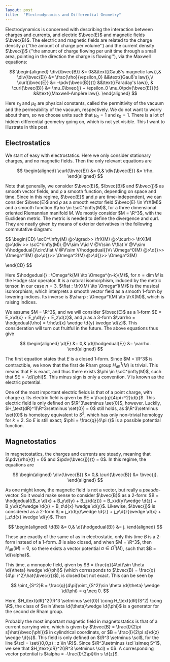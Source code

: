 ```yaml
---
layout: post
title:  "Electrodynamics and Differential Geometry"
---
```


Electrodynamics is concerned with describing the interaction between charges and currents, and electric $\bvec{E}$ and magnetic fields $\bvec{B}$. The electric and magnetic fields are related to the charge density $\rho$ (''the amount of charge per volume'') and the current density $\bvec{j}$ (''the amount of charge flowing per unit time through a small area, pointing in the direction the charge is flowing''), via the Maxwell equations:

$$
\begin{aligned}
    \div{\bvec{B}} &= 0&&\text{(Gauß's magnetic law)},& \div{\bvec{E}} &= \frac{\rho}{\epsilon_0} &&\text{(Gauß's law)},\\
    \curl{\bvec{E}} &= -\pdv{\bvec{B}}{t} &&\text{(Faraday's law)}, & \curl{\bvec{B}} &= \mu_0\bvec{j} + \epsilon_0 \mu_0\pdv{\bvec{E}}{t} &&\text{(Maxwell-Ampère law)}.
\end{aligned}
$$

Here $\epsilon_0$ and $\mu_0$ are physical constants, called the permittivity of the vacuum and the permeability of the vacuum, respectively. We do not want to worry about them, so we choose units such that $\mu_0 = 1$ and $\epsilon_0 = 1$. There is a lot of hidden differential geometry going on, which is not yet visible. This I want to illustrate in this post.

## Electrostatics
We start of easy with electrostatics. Here we only consider stationary charges, and no magnetic fields. Then the only relevant equations are 

$$
\begin{aligned}
    \curl{\bvec{E}} &= 0,&
    \div{\bvec{E}} &= \rho.
\end{aligned}
$$

Note that generally, we consider $\bvec{E}$, $\bvec{B}$ and $\bvec{j}$ as smooth vector fields, and $\rho$ a smooth function, depending on space and time. Since in this regime, $\bvec{E}$ and $\rho$ are time-independent, we can consider $\bvec{E}$ and $\rho$ as a smooth vector field $\bvec{E} \in \frX(M)$ and a smooth function $\rho \in \scC^\infty(M)$, for a three dimensional oriented Riemannian manifold $M$. We mostly consider $M = \R^3$, with the Euclidean metric. The metric is needed to define the divergence and curl. They are neatly given by means of exterior derivatives in the following commutative diagram:

$$
\begin{CD}
\scC^\infty(M)  @>\tgrad>> \frX(M) @>\tcurl>>     \frX(M) @>\tdiv >>              \scC^\infty(M)\\
@V\sim V\id V               @V\sim V\flat V         @V\sim V\hodgedual{}\circ\flat V @V\sim V\hodgedual{}V\\
\Omega^0(M)     @>\d{}>>    \Omega^1(M) @>\d{}>>    \Omega^2(M) @>\d{}>>            \Omega^3(M)

\end{CD}
$$

Here $\hodgedual{} : \Omega^k(M) \ito \Omega^{n-k}(M)$, for $n = \dim M$ is the Hodge star operator. It is a natural isomorphism, induced by the metric tensor. In our case $n = 3$. $\flat : \frX(M) \ito \Omega^1(M)$ is the musical isomorphism, which interprets a smooth vector field as a smooth $1$-form by lowering indices. Its inverse is $\sharp : \Omega^1(M) \ito \frX(M)$, which is raising indices.

We assume $M = \R^3$, and we will consider $\bvec{E}$ as a $1$-form $E = E_x\d{x} + E_y\d{y} + E_z\d{z}$, and $\rho$ as a $3$-form $\varrho = \hodgedual{\rho} = \rho\d{x} \wedge \d{y} \wedge \d{z}$. This consideration will turn out fruitful in the future. The above equations thus give

$$
\begin{aligned}
    \d{E} &= 0,&
    \d{\hodgedual{E}} &= \varrho.
\end{aligned}
$$

The first equation states that $E$ is a closed $1$-form. Since $M = \R^3$ is contractible, we know that the first de Rham group $H_\text{dR}^1(M)$ is trivial. This means that $E$ is exact, and thus there exists $\phi \in \scC^\infty(M)$, such that $E = -\d{\phi}$. This minus sign is only a convention. $V$ is known as the electric potential. 

One of the most important electric fields is that of a point charge, with charge $q$. Its electric field is given by $E = \frac{q}{4\pi r^2}\d{r}$. This electric field is only defined on $\R^3\setminus \set{0}$, however. Luckily, $H_\text{dR}^1(\R^3\setminus \set{0}) = 0$ still holds, as $\R^3\setminus \set{0}$ is homotopy equivalent to $S^2$, which has only non-trivial homology for $k = 2$. So $E$ is still exact; $\phi = \frac{q}{4\pi r}$ is a possible potential function. 

## Magnetostatics
In magnetostatics, the charges and currents are steady, meaning that $\pdv{\rho}{t} = 0$ and $\pdv{\bvec{j}}{t} = 0$. In this regime, the equations are

$$
\begin{aligned}
    \div{\bvec{B}} &= 0,&
    \curl{\bvec{B}} &= \bvec{j}.
\end{aligned}
$$

As one might know, the magnetic field is not a vector, but really a _pseudo_-vector. So it would make sense to consider $\bvec{B}$ as a $2$-form: $B = \hodgedual{(B_x \d{x} + B_y\d{y} + B_z\d{z})} = B_x\d{y}\wedge \d{z} + B_y\d{z}\wedge \d{x} + B_z\d{x} \wedge \d{y}$. Likewise, $\bvec{j}$ is considered as a $2$-form $j = j_x\d{y}\wedge \d{z} + j_y\d{z}\wedge \d{x} + j_z\d{x} \wedge \d{y}$. Then  

$$
\begin{aligned}
    \d{B} &= 0,&
    \d{\hodgedual{B}} &= j.
\end{aligned}
$$

These are exactly of the same of as in electrostatic, only this time $B$ is a $2$-form instead of a $1$-form. $B$ is also closed, and when $M = \R^3$, then $H_\text{dR}(M) = 0$, so there exists a vector potential $\alpha \in \Omega^1(M)$, such that $B = \d{\alpha}$.

This time, a monopole field, given by $B = \frac{q}{4\pi}\sin \theta \d{\theta} \wedge \d{\phi}$ (which corresponds to $\bvec{B} = \frac{q}{4\pi r^2}\hat{\bvec{r}}$), is closed but not exact. This can be seen by 

$$
\oint_{S^2}B = \frac{q}{4\pi}\oint_{S^2}\sin \theta \d{\theta} \wedge \d{\phi} = q \neq 0.
$$

Here, $H_\text{dR}^2(\R^3 \setminus \set{0}) \cong H_\text{dR}(S^2) \cong \R$, the class of $\sin \theta \d{\theta}\wedge \d{\phi}$ is a generator for the second de Rham group.

Probably the most important magnetic field in magnetostatics is that of a current carrying wire, which is given by $\bvec{B} = \frac{I}{2\pi s}\hat{\bvec{\phi}}$ in cylindrical coordinats, or $B = \frac{I}{2\pi s}\d{z} \wedge \d{s}$. This field is only defined on $\R^3 \setminus \scl$, for the line $\scl = \set{(0,0,z) : z \in \R}$. Since $\R^3\setminus \scl \simeq S^1$, we see that $H_\text{dR}^2(\R^3 \setminus \scl) = 0$. A corresponding vector potential is $\alpha = -\frac{I}{2\pi}\ln s \d{z}$.